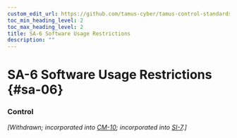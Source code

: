 ```yaml
---
custom_edit_url: https://github.com/tamus-cyber/tamus-control-standards/tree/main/content/tamus.edu/TAMUS_profile.yaml
toc_min_heading_level: 2
toc_max_heading_level: 2
title: SA-6 Software Usage Restrictions
description: ""
---
```


# SA-6 Software Usage Restrictions {#sa-06}

### Control

<em>[Withdrawn; incorporated into [CM-10](/catalog/cm/cm-10); incorporated into [SI-7](/catalog/si/si-07).]</em>

